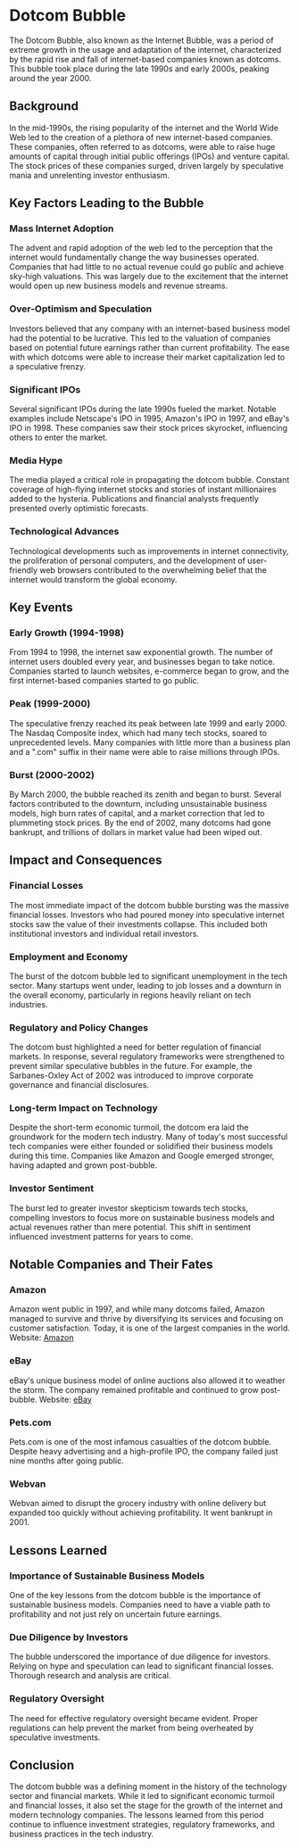 # Dotcom Bubble

The Dotcom Bubble, also known as the Internet Bubble, was a period of extreme growth in the usage and adaptation of the internet, characterized by the rapid rise and fall of internet-based companies known as dotcoms. This bubble took place during the late 1990s and early 2000s, peaking around the year 2000.

## Background
In the mid-1990s, the rising popularity of the internet and the World Wide Web led to the creation of a plethora of new internet-based companies. These companies, often referred to as dotcoms, were able to raise huge amounts of capital through initial public offerings (IPOs) and venture capital. The stock prices of these companies surged, driven largely by speculative mania and unrelenting investor enthusiasm.

## Key Factors Leading to the Bubble

### Mass Internet Adoption
The advent and rapid adoption of the web led to the perception that the internet would fundamentally change the way businesses operated. Companies that had little to no actual revenue could go public and achieve sky-high valuations. This was largely due to the excitement that the internet would open up new business models and revenue streams.

### Over-Optimism and Speculation
Investors believed that any company with an internet-based business model had the potential to be lucrative. This led to the valuation of companies based on potential future earnings rather than current profitability. The ease with which dotcoms were able to increase their market capitalization led to a speculative frenzy.

### Significant IPOs
Several significant IPOs during the late 1990s fueled the market. Notable examples include Netscape's IPO in 1995, Amazon's IPO in 1997, and eBay's IPO in 1998. These companies saw their stock prices skyrocket, influencing others to enter the market.

### Media Hype
The media played a critical role in propagating the dotcom bubble. Constant coverage of high-flying internet stocks and stories of instant millionaires added to the hysteria. Publications and financial analysts frequently presented overly optimistic forecasts.

### Technological Advances
Technological developments such as improvements in internet connectivity, the proliferation of personal computers, and the development of user-friendly web browsers contributed to the overwhelming belief that the internet would transform the global economy.

## Key Events

### Early Growth (1994-1998)
From 1994 to 1998, the internet saw exponential growth. The number of internet users doubled every year, and businesses began to take notice. Companies started to launch websites, e-commerce began to grow, and the first internet-based companies started to go public.

### Peak (1999-2000)
The speculative frenzy reached its peak between late 1999 and early 2000. The Nasdaq Composite index, which had many tech stocks, soared to unprecedented levels. Many companies with little more than a business plan and a ".com" suffix in their name were able to raise millions through IPOs. 

### Burst (2000-2002)
By March 2000, the bubble reached its zenith and began to burst. Several factors contributed to the downturn, including unsustainable business models, high burn rates of capital, and a market correction that led to plummeting stock prices. By the end of 2002, many dotcoms had gone bankrupt, and trillions of dollars in market value had been wiped out.

## Impact and Consequences

### Financial Losses
The most immediate impact of the dotcom bubble bursting was the massive financial losses. Investors who had poured money into speculative internet stocks saw the value of their investments collapse. This included both institutional investors and individual retail investors.

### Employment and Economy
The burst of the dotcom bubble led to significant unemployment in the tech sector. Many startups went under, leading to job losses and a downturn in the overall economy, particularly in regions heavily reliant on tech industries.

### Regulatory and Policy Changes
The dotcom bust highlighted a need for better regulation of financial markets. In response, several regulatory frameworks were strengthened to prevent similar speculative bubbles in the future. For example, the Sarbanes-Oxley Act of 2002 was introduced to improve corporate governance and financial disclosures.

### Long-term Impact on Technology
Despite the short-term economic turmoil, the dotcom era laid the groundwork for the modern tech industry. Many of today's most successful tech companies were either founded or solidified their business models during this time. Companies like Amazon and Google emerged stronger, having adapted and grown post-bubble.

### Investor Sentiment
The burst led to greater investor skepticism towards tech stocks, compelling investors to focus more on sustainable business models and actual revenues rather than mere potential. This shift in sentiment influenced investment patterns for years to come.

## Notable Companies and Their Fates

### Amazon
Amazon went public in 1997, and while many dotcoms failed, Amazon managed to survive and thrive by diversifying its services and focusing on customer satisfaction. Today, it is one of the largest companies in the world.
Website: [Amazon](http://www.amazon.com)

### eBay
eBay's unique business model of online auctions also allowed it to weather the storm. The company remained profitable and continued to grow post-bubble.
Website: [eBay](http://www.ebay.com)

### Pets.com
Pets.com is one of the most infamous casualties of the dotcom bubble. Despite heavy advertising and a high-profile IPO, the company failed just nine months after going public.

### Webvan
Webvan aimed to disrupt the grocery industry with online delivery but expanded too quickly without achieving profitability. It went bankrupt in 2001.

## Lessons Learned

### Importance of Sustainable Business Models
One of the key lessons from the dotcom bubble is the importance of sustainable business models. Companies need to have a viable path to profitability and not just rely on uncertain future earnings.

### Due Diligence by Investors
The bubble underscored the importance of due diligence for investors. Relying on hype and speculation can lead to significant financial losses. Thorough research and analysis are critical.

### Regulatory Oversight
The need for effective regulatory oversight became evident. Proper regulations can help prevent the market from being overheated by speculative investments.

## Conclusion

The dotcom bubble was a defining moment in the history of the technology sector and financial markets. While it led to significant economic turmoil and financial losses, it also set the stage for the growth of the internet and modern technology companies. The lessons learned from this period continue to influence investment strategies, regulatory frameworks, and business practices in the tech industry.